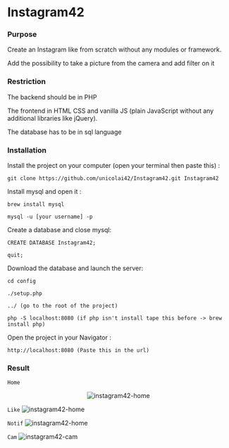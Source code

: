 # Instagram42

### Purpose

Create an Instagram like from scratch without any modules or framework.

Add the possibility to take a picture from the camera and add filter on it


### Restriction

The backend should be in PHP

The frontend in HTML CSS and vanilla JS (plain JavaScript without any additional libraries like jQuery).

The database has to be in sql language


### Installation

Install the project on your computer (open your terminal then paste this) :
```
git clone https://github.com/unicolai42/Instagram42.git Instagram42
```

Install mysql and open it :
```
brew install mysql

mysql -u [your username] -p
```

Create a database and close mysql:
```
CREATE DATABASE Instagram42;

quit;
```

Download the database and launch the server:
```
cd config

./setup.php

../ (go to the root of the project)

php -S localhost:8080 (if php isn't install tape this before -> brew install php)
```

Open the project in your Navigator :

```
http://localhost:8080 (Paste this in the url)
```

### Result

```Home```
<p align='center'><img src="https://media.giphy.com/media/25R4xK8Z8m3SzWOvo8/giphy.gif" alt='instagram42-home'/></p>

```Like```
![instagram42-home](https://media.giphy.com/media/1AjVkD6Akvqa44GQqY/giphy.gif)

```Notif```
![instagram42-home](https://media.giphy.com/media/WvuqZ64IcDw4Wed5oQ/giphy.gif)

```Cam```
![instagram42-cam](https://media.giphy.com/media/3fdDSYp26ucsyD4d8U/giphy.gif)

